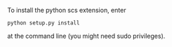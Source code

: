 To install the python scs extension, enter

    python setup.py install

at the command line (you might need sudo privileges).
